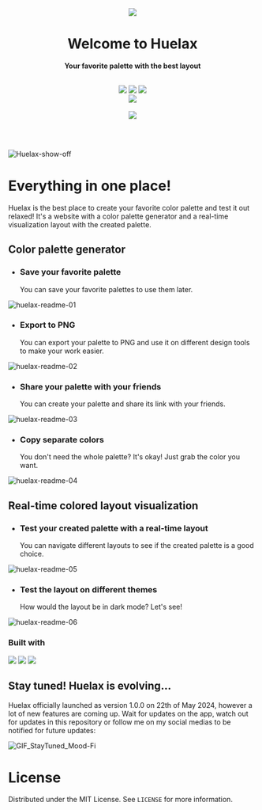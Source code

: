 <div align=center>
  <img src="https://github.com/KaykyDeSouzaDias/Huelax_dev/assets/59856984/eab9b208-f698-4c85-86f9-6f8b0aeffcac">
</div>



<h1 align=center> Welcome to Huelax </h1>

<p align=center><strong>Your favorite palette with the best layout</strong></p>

<br>

<div align="center">
  <a href="https://github.com/KaykyDeSouzaDias/Mood-Fi/blob/master/LICENSE.rtf"><img src="https://img.shields.io/github/license/KaykyDeSouzaDias/Mood-Fi?color=%232ECC71&label=License"></a>
  <img src="https://img.shields.io/badge/release-1.0.0-%232ECC71">
  <img src="https://img.shields.io/github/stars/KaykyDeSouzaDias/Huelax?color=green&logo=GitHub">
  <br>
  <a href="https://www.producthunt.com/products/huelax"><img src="https://img.shields.io/badge/Product Hunt-Give a Feedback!-%23DA552E"></a>
  <br><br>
  <a href="https://huelax.netlify.app/"><img src="https://img.shields.io/badge/Huelax-Access now!-%232ECC71"></a>
</div>

<br><br>

![Huelax-show-off](https://github.com/KaykyDeSouzaDias/Huelax_dev/assets/59856984/098083c8-c8e3-4695-8ec6-c45ced5b22f3)


# Everything in one place!

Huelax is the best place to create your favorite color palette and test it out relaxed! It's a website with a color palette generator and a real-time visualization layout with the created palette.

<h2>Color palette generator</h2>

- <h3>Save your favorite palette</h3>
  You can save your favorite palettes to use them later.
![huelax-readme-01](https://github.com/KaykyDeSouzaDias/Huelax_dev/assets/59856984/1a46885d-072a-43b3-8d14-d03af0539f8e)

- <h3>Export to PNG</h3>
  You can export your palette to PNG and use it on different design tools to make your work easier.
![huelax-readme-02](https://github.com/KaykyDeSouzaDias/Huelax_dev/assets/59856984/55b8cb65-0d60-4de5-b364-ef58407967b4)


- <h3>Share your palette with your friends</h3>
  You can create your palette and share its link with your friends.
![huelax-readme-03](https://github.com/KaykyDeSouzaDias/Huelax_dev/assets/59856984/83831ea0-3f1e-498d-92fc-44f1ea69ba65)


- <h3>Copy separate colors</h3>
  You don't need the whole palette? It's okay! Just grab the color you want.
![huelax-readme-04](https://github.com/KaykyDeSouzaDias/Huelax_dev/assets/59856984/4c0e01c1-3769-41d4-b1d5-cb6bc3620fb0)


<h2>Real-time colored layout visualization</h2>

- <h3>Test your created palette with a real-time layout</h3>
  You can navigate different layouts to see if the created palette is a good choice.
![huelax-readme-05](https://github.com/KaykyDeSouzaDias/Huelax_dev/assets/59856984/17d4b1fa-7a99-447a-a7c7-6318c491d27a)


- <h3>Test the layout on different themes</h3>
  How would the layout be in dark mode? Let's see!
![huelax-readme-06](https://github.com/KaykyDeSouzaDias/Huelax_dev/assets/59856984/58e2c9e3-495b-469e-96a6-9d583a0524f2)

<h3>Built with</h3>
<img src="https://img.shields.io/badge/vuejs-%2335495e.svg?style=for-the-badge&logo=vuedotjs&logoColor=%234FC08D">
<img src="https://img.shields.io/badge/css3-%231572B6.svg?style=for-the-badge&logo=css3&logoColor=white">
<img src="https://img.shields.io/badge/typescript-%23007ACC.svg?style=for-the-badge&logo=typescript&logoColor=white">

<h2>Stay tuned! Huelax is evolving...</h2>

Huelax officially launched as version 1.0.0 on 22th of May 2024, however a lot of new features are coming up. Wait for updates on the app, watch out for updates in this repository or follow me on my social medias to be notified for future updates:

![GIF_StayTuned_Mood-Fi](https://user-images.githubusercontent.com/59856984/160283875-4fba3451-ee55-482d-bb35-b676410886b3.gif)

# License

Distributed under the MIT License. See `LICENSE` for more information.
